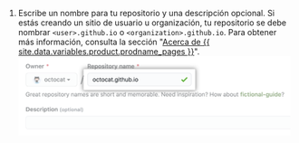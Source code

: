 1. Escribe un nombre para tu repositorio y una descripción opcional. Si estás creando un sitio de usuario u organización, tu repositorio se debe nombrar `<user>.github.io` o `<organization>.github.io`. Para obtener más información, consulta la sección "[Acerca de {{ site.data.variables.product.prodname_pages }}](/articles/about-github-pages#types-of-github-pages-sites)". ![Crear un campo de repositorio](/assets/images/help/pages/create-repository-name-pages.png)
